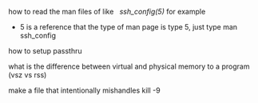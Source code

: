 
how to read the man files of like   _ssh_config(5)_ for example
- 5 is a reference that the type of man page is type 5, just type man ssh_config

how to setup passthru

what is the difference between virtual and physical memory to a program (vsz vs rss)

make a file that intentionally mishandles kill -9